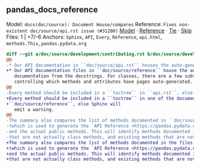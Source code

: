 ## pandas_docs_reference
Model: `docs(doc/source): Document House/compares`
Reference: `Fixes non-existent doc/source/api.rst issue (#31280)`
[Model](https://script.google.com/macros/s/AKfycbwr_vEK2da4tzmnJy-LHrKdu90GrZlfblXpNmwskDrR3w4BxMHWEJxRIqw9VPyPSgCz/exec?id=pandas_docs_reference&choice=model) · [Reference](https://script.google.com/macros/s/AKfycbwr_vEK2da4tzmnJy-LHrKdu90GrZlfblXpNmwskDrR3w4BxMHWEJxRIqw9VPyPSgCz/exec?id=pandas_docs_reference&choice=reference) · [Tie](https://script.google.com/macros/s/AKfycbwr_vEK2da4tzmnJy-LHrKdu90GrZlfblXpNmwskDrR3w4BxMHWEJxRIqw9VPyPSgCz/exec?id=pandas_docs_reference&choice=tie) · [Skip](https://script.google.com/macros/s/AKfycbwr_vEK2da4tzmnJy-LHrKdu90GrZlfblXpNmwskDrR3w4BxMHWEJxRIqw9VPyPSgCz/exec?id=pandas_docs_reference&choice=skip)
Files: 1 | +7/-6
Anchors: `Sphinx`, `API`, `Every`, `Reference`, `api.html`, `methods.This`, `pandas.pydata.org`

```diff
diff --git a/doc/source/development/contributing.rst b/doc/source/development/contributing.rst
@@
-* Our API documentation in ``doc/source/api.rst`` houses the auto-generated
+* Our API documentation files in ``doc/source/reference`` house the auto-generated
   documentation from the docstrings. For classes, there are a few subtleties around
   controlling which methods and attributes have pages auto-generated.
@@
-Every method should be included in a ``toctree`` in ``api.rst``, else Sphinx will
+Every method should be included in a ``toctree`` in one of the documentation files in
+``doc/source/reference``, else Sphinx will
   emit a warning.
@@
-The summary also compares the list of methods documented in ``doc/source/api.rst``
-(which is used to generate the `API Reference <https://pandas.pydata.org/pandas-docs/stable/api.html>`_ page)
-and the actual public methods. This will identify methods documented in ``doc/source/api.rst``
-that are not actually class methods, and existing methods that are not documented in ``doc/source/api.rst``.
+The summary also compares the list of methods documented in the files in ``doc/source/reference``
+(which is used to generate the `API Reference <https://pandas.pydata.org/pandas-docs/stable/api.html>`_ page)
+and the actual public methods. This will identify methods documented in ``doc/source/reference``
+that are not actually class methods, and existing methods that are not documented in ``doc/source/reference``.
```